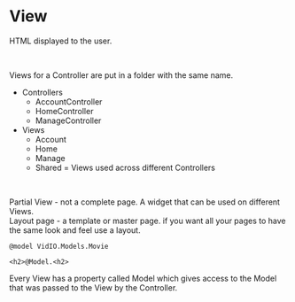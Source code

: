 # View

HTML displayed to the user.

<br>

Views for a Controller are put in a folder with the same name.

- Controllers
  - AccountController
  - HomeController
  - ManageController
- Views
  - Account
  - Home
  - Manage
  - Shared = Views used across different Controllers

<br>

Partial View - not a complete page. A widget that can be used on different Views.  
Layout page - a template or master page. if you want all your pages to have the same look and feel use a layout.

```
@model VidIO.Models.Movie

<h2>@Model.<h2>
```
Every View has a property called Model which gives access to the Model that was passed to the View by the Controller.
